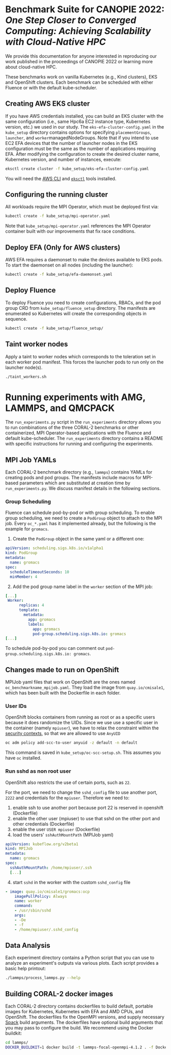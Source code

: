 # Benchmark Suite for CANOPIE 2022: *One Step Closer to Converged Computing: Achieving Scalability with Cloud-Native HPC*

We provide this documentation for anyone interested in reproducing our work published in the proceedings of CANOPIE 2022 or learning more about cloud-native HPC.

These benchmarks work on vanilla Kubernetes (e.g., Kind clusters), EKS and OpenShift clusters.
Each benchmark can be scheduled with either Fluence or with the default kube-scheduler.

## Creating AWS EKS cluster

If you have AWS credentials installed, you can build an EKS cluster with the same configuration (i.e., same Hpc6a EC2 instance type, Kubernetes version, etc.) we used in our study. The `eks-efa-cluster-config.yaml` in the `kube_setup` directory contains options for specifying `placementGroups`, `launcher`, and `worker`managedNodeGroups. Note that if you intend to use EC2 EFA devices that the number of launcher nodes in the EKS configuration must be the same as the number of applications requiring EFA. After modifying the configuration to create the desired cluster name, Kubernetes version, and number of instances, execute:

```bash
eksctl create cluster -f kube_setup/eks-efa-cluster-config.yaml
```
You will need the [AWS CLI](https://aws.amazon.com/cli/) and [`eksctl`](https://eksctl.io/) tools installed.

## Configuring the running cluster
All workloads require the MPI Operator, which must be deployed first via:

```bash
kubectl create -f kube_setup/mpi-operator.yaml
```
Note that `kube_setup/mpi-operator.yaml` references the MPI Operator container built with our improvements that fix race conditions.

## Deploy EFA (Only for AWS clusters)
AWS EFA requires a daemonset to make the devices available to EKS pods.  To start the daemonset on all nodes (including the launcher):
```bash
kubectl create -f kube_setup/efa-daemonset.yaml
```

## Deploy Fluence
To deploy Fluence you need to create configurations, RBACs, and the pod group CRD from `kube_setup/fluence_setup` directory. The manifests are enumerated so Kubernetes will create the corresponding objects in sequence.

```bash
kubectl create -f kube_setup/fluence_setup/
```
## Taint worker nodes
Apply a taint to worker nodes which corresponds to the toleration set in each worker pod manifest. This forces the launcher pods to run only on the launcher node(s).
```bash
./taint_workers.sh
```

# Running experiments with AMG, LAMMPS, and QMCPACK
The `run_experiments.py` script in the `run_experiments` directory allows you to run combinations of the three CORAL-2 benchmarks or other containerized, MPI Operator-based applications with the Fluence and default kube-scheduler. The `run_experiments` directory contains a README with specific instructions for running and configuring the experiments.

## MPI Job YAMLs
Each CORAL-2 benchmark directory (e.g., `lammps`) contains YAMLs for creating pods and pod groups. The manifests include macros for MPI-based parameters which are substituted at creation time by `run_experiments.py`. We discuss manifest details in the following sections.

### Group Scheduling
Fluence can schedule pod-by-pod or with group scheduling.
To enable group scheduling, we need to create a `PodGroup` object to attach to the MPI job.
Every `oc_*.yaml` has it implemented already, but the following is the example for `gromacs`.

1. Create the `PodGroup` object in the same yaml or a different one:

```yaml
apiVersion: scheduling.sigs.k8s.io/v1alpha1
kind: PodGroup
metadata:
  name: gromacs
spec:
  scheduleTimeoutSeconds: 10
  minMember: 4
```

2. Add the pod group name label in the `worker` section of the MPI job:

```yaml
[...]
 Worker:
      replicas: 4
      template:
        metadata:
          app: gromacs
          labels:
            app: gromacs
            pod-group.scheduling.sigs.k8s.io: gromacs
[...]
```

To schedule pod-by-pod you can comment out `pod-group.scheduling.sigs.k8s.io: gromacs`.

## Changes made to run on OpenShift
MPIJob yaml files that work on OpenShift are the ones named `oc_benchmarkname_mpijob.yaml`.
They load the image from `quay.io/cmisale1`, which has been built with the Dockerfile in each folder.

### User IDs
OpenShift blocks containers from running as root or as a specific users because it does randomize the UIDs. Since we use use a specific user in the container (namely `mpiuser`), we have to relax the constraint within the [security contexts](https://docs.openshift.com/container-platform/4.9/authentication/managing-security-context-constraints.html), so that we are allowed to use `AnyUID`

``` bash
oc adm policy add-scc-to-user anyuid -z default -n default
```

This command is saved in `kube_setup/oc-scc-setup.sh`. This assumes you have `oc` installed.


### Run sshd as non root user
OpenShift also restricts the use of certain ports, such as `22`.

For the port, we need to change the `sshd_config` file to use another port, `2222` and credentials for the `mpiuser`.
Therefore we need to:
1. enable ssh to use another port because port 22 is reserved in openshift (Dockerfile)
2. enable the other user (mpiuser) to use that sshd on the other port and other credentials (Dockerfile)
3. enable the user `USER mpiuser` (Dockerfile)
3. load the users' `sshAuthMountPath` (MPIJob yaml)

```yaml
apiVersion: kubeflow.org/v2beta1
kind: MPIJob 
metadata:          
  name: gromacs
spec:                         
  sshAuthMountPath: /home/mpiuser/.ssh
  [...]
```

4. start `sshd` in the worker with the custom `sshd_config` file

```yaml
- image: quay.io/cmisale1/gromacs:ocp
    imagePullPolicy: Always
    name: worker
    command:
    - /usr/sbin/sshd
    args:
    - -De
    - -f
    - /home/mpiuser/.sshd_config 
```

## Data Analysis

Each experiment directory contains a Python script that you can use to analyze an experiment's outputs via various plots. Each script provides a basic help printout:

```bash
./lammps/process_lammps.py --help
```

## Building CORAL-2 docker images
Each CORAL-2 directory contains dockerfiles to build default, portable images for Kubernetes, Kubernetes with EFA and AMD CPUs, and OpenShift. The dockerfiles fix the OpenMPI versions, and supply necessary [Spack](https://github.com/spack/spack) build arguments. The dockerfiles have optional build arguments that you may pass to configure the build. We recommend using the Docker buildkit:

```bash
cd lammps/
DOCKER_BUILDKIT=1 docker build -t lammps-focal-openmpi-4.1.2 . -f Dockerfile --build-arg spack_cpu_arch=broadwell --build_arg build_jobs=16
``` 

